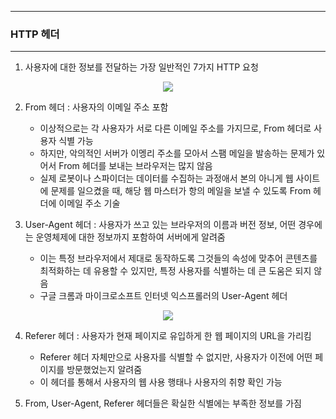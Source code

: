 -----
### HTTP 헤더
-----
1. 사용자에 대한 정보를 전달하는 가장 일반적인 7가지 HTTP 요청
<div align="center">
<img src="https://github.com/user-attachments/assets/5dc6e872-a701-400e-875a-1369b32f421d">
</div>

2. From 헤더 : 사용자의 이메일 주소 포함
   - 이상적으로는 각 사용자가 서로 다른 이메일 주소를 가지므로, From 헤더로 사용자 식별 가능
   - 하지만, 악의적인 서버가 이멩리 주소를 모아서 스팸 메일을 발송하는 문제가 있어서 From 헤더를 보내는 브라우저는 많지 않음
   - 실제 로봇이나 스파이더는 데이터를 수집하는 과정애서 본의 아니게 웹 사이트에 문제를 일으켰을 때, 해당 웹 마스터가 항의 메일을 보낼 수 있도록 From 헤더에 이메일 주소 기술

3. User-Agent 헤더 : 사용자가 쓰고 있는 브라우저의 이름과 버전 정보, 어떤 경우에는 운영체제에 대한 정보까지 포함하여 서버에게 알려줌
   - 이는 특정 브라우저에서 제대로 동작하도록 그것들의 속성에 맞추어 콘텐츠를 최적화하는 데 유용할 수 있지만, 특정 사용자를 식별하는 데 큰 도움은 되지 않음
   - 구글 크롬과 마이크로소프트 인터넷 익스프롤러의 User-Agent 헤더
<div align="center">
<img src="https://github.com/user-attachments/assets/e56f1b5c-466a-491a-ac37-f9e58f34442e">
</div>

4. Referer 헤더 : 사용자가 현재 페이지로 유입하게 한 웹 페이지의 URL을 가리킴
   - Referer 헤더 자체만으로 사용자를 식별할 수 없지만, 사용자가 이전에 어떤 페이지를 방문했었는지 알려줌
   - 이 헤더를 통해서 사용자의 웹 사용 행태나 사용자의 취향 확인 가능

5. From, User-Agent, Referer 헤더들은 확실한 식별에는 부족한 정보를 가짐
